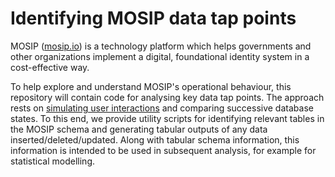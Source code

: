 # Identifying MOSIP data tap points
MOSIP ([mosip.io](http://mosip.io)) is a technology platform which helps governments and other organizations implement a digital, foundational identity system in a cost-effective way.

To help explore and understand MOSIP's operational behaviour, this repository will contain code for analysing key data tap points. The approach rests on [simulating user interactions](https://github.com/alan-turing-institute/mosip-simulation/) and comparing successive database states. To this end, we provide utility scripts for identifying relevant tables in the MOSIP schema and generating tabular outputs of any data inserted/deleted/updated. Along with tabular schema information, this information is intended to be used in subsequent analysis, for example for statistical modelling. 

